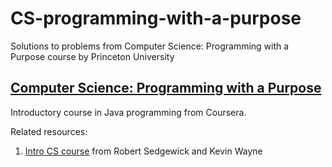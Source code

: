 # CS-programming-with-a-purpose
Solutions to problems from Computer Science: Programming with a Purpose course by Princeton University

## [Computer Science: Programming with a Purpose](https://www.coursera.org/learn/cs-programming-java)
Introductory course in Java programming from Coursera.

Related resources:
1. [Intro CS course](https://introcs.cs.princeton.edu/java/home/) from  Robert Sedgewick and Kevin Wayne
